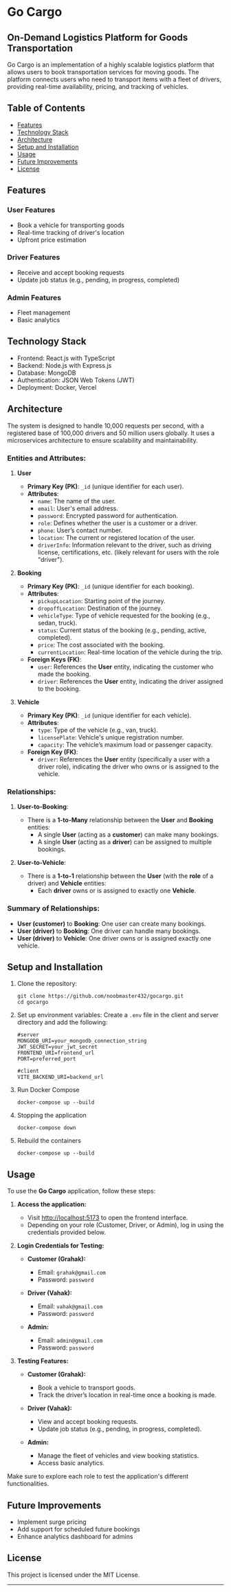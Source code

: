 # Go Cargo
## On-Demand Logistics Platform for Goods Transportation

Go Cargo is an implementation of a highly scalable logistics platform that allows users to book transportation services for moving goods. The platform connects users who need to transport items with a fleet of drivers, providing real-time availability, pricing, and tracking of vehicles.

## Table of Contents

- [Features](#features)
- [Technology Stack](#technology-stack)
- [Architecture](#architecture)
- [Setup and Installation](#setup-and-installation)
- [Usage](#usage)
- [Future Improvements](#future-improvements)
- [License](#license)

## Features

### User Features
- Book a vehicle for transporting goods
- Real-time tracking of driver's location
- Upfront price estimation

### Driver Features
- Receive and accept booking requests
- Update job status (e.g., pending, in progress, completed)

### Admin Features
- Fleet management
- Basic analytics

## Technology Stack

- Frontend: React.js with TypeScript
- Backend: Node.js with Express.js
- Database: MongoDB
- Authentication: JSON Web Tokens (JWT)
- Deployment: Docker, Vercel

## Architecture

The system is designed to handle 10,000 requests per second, with a registered base of 100,000 drivers and 50 million users globally. It uses a microservices architecture to ensure scalability and maintainability.


### **Entities and Attributes:**

1. **User**
   - **Primary Key (PK)**: `_id` (unique identifier for each user).
   - **Attributes**:
     - `name`: The name of the user.
     - `email`: User's email address.
     - `password`: Encrypted password for authentication.
     - `role`: Defines whether the user is a customer or a driver.
     - `phone`: User’s contact number.
     - `location`: The current or registered location of the user.
     - `driverInfo`: Information relevant to the driver, such as driving license, certifications, etc. (likely relevant for users with the role "driver").

2. **Booking**
   - **Primary Key (PK)**: `_id` (unique identifier for each booking).
   - **Attributes**:
     - `pickupLocation`: Starting point of the journey.
     - `dropoffLocation`: Destination of the journey.
     - `vehicleType`: Type of vehicle requested for the booking (e.g., sedan, truck).
     - `status`: Current status of the booking (e.g., pending, active, completed).
     - `price`: The cost associated with the booking.
     - `currentLocation`: Real-time location of the vehicle during the trip.
   - **Foreign Keys (FK)**:
     - `user`: References the **User** entity, indicating the customer who made the booking.
     - `driver`: References the **User** entity, indicating the driver assigned to the booking.

3. **Vehicle**
   - **Primary Key (PK)**: `_id` (unique identifier for each vehicle).
   - **Attributes**:
     - `type`: Type of the vehicle (e.g., van, truck).
     - `licensePlate`: Vehicle's unique registration number.
     - `capacity`: The vehicle’s maximum load or passenger capacity.
   - **Foreign Key (FK)**:
     - `driver`: References the **User** entity (specifically a user with a driver role), indicating the driver who owns or is assigned to the vehicle.

### **Relationships:**

1. **User-to-Booking**:
   - There is a **1-to-Many** relationship between the **User** and **Booking** entities:
     - A single **User** (acting as a **customer**) can make many bookings.
     - A single **User** (acting as a **driver**) can be assigned to multiple bookings.

2. **User-to-Vehicle**:
   - There is a **1-to-1** relationship between the **User** (with the **role** of a driver) and **Vehicle** entities:
     - Each **driver** owns or is assigned to exactly one **Vehicle**.

### Summary of Relationships:
- **User (customer)** to **Booking**: One user can create many bookings.
- **User (driver)** to **Booking**: One driver can handle many bookings.
- **User (driver)** to **Vehicle**: One driver owns or is assigned exactly one vehicle.

## Setup and Installation

1. Clone the repository:
   ```
   git clone https://github.com/noobmaster432/gocargo.git
   cd gocargo
   ```

2. Set up environment variables:
   Create a `.env` file in the client and server directory and add the following:
   ```
   #server
   MONGODB_URI=your_mongodb_connection_string
   JWT_SECRET=your_jwt_secret
   FRONTEND_URI=frontend_url
   PORT=preferred_port
   ```
   ```
   #client
   VITE_BACKEND_URI=backend_url
   ```

3. Run Docker Compose
   ```
   docker-compose up --build
   ```

4. Stopping the application
   ```
   docker-compose down
   ```

5. Rebuild the containers
   ```
   docker-compose up --build
   ```

## Usage

To use the **Go Cargo** application, follow these steps:

1. **Access the application:**
   - Visit [http://localhost:5173](http://localhost:5173) to open the frontend interface.
   - Depending on your role (Customer, Driver, or Admin), log in using the credentials provided below.

2. **Login Credentials for Testing:**

   - **Customer (Grahak):**
     - Email: `grahak@gmail.com`
     - Password: `password`
   
   - **Driver (Vahak):**
     - Email: `vahak@gmail.com`
     - Password: `password`
   
   - **Admin:**
     - Email: `admin@gmail.com`
     - Password: `password`

3. **Testing Features:**

   - **Customer (Grahak):**
     - Book a vehicle to transport goods.
     - Track the driver’s location in real-time once a booking is made.
   
   - **Driver (Vahak):**
     - View and accept booking requests.
     - Update job status (e.g., pending, in progress, completed).
   
   - **Admin:**
     - Manage the fleet of vehicles and view booking statistics.
     - Access basic analytics.

Make sure to explore each role to test the application's different functionalities.

## Future Improvements

- Implement surge pricing
- Add support for scheduled future bookings
- Enhance analytics dashboard for admins

## License

This project is licensed under the MIT License.

---
